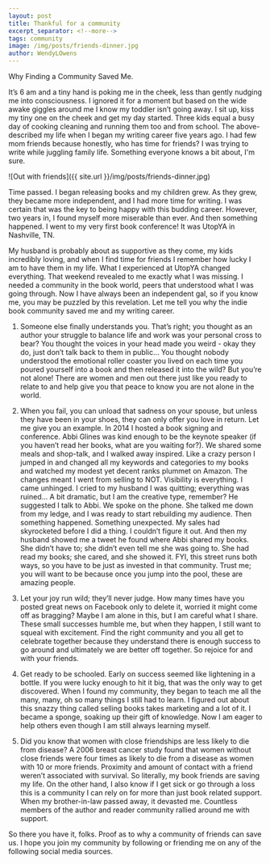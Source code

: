 ```yaml
---
layout: post
title: Thankful for a community
excerpt_separator: <!--more-->
tags: community
image: /img/posts/friends-dinner.jpg
author: WendyLOwens
---
```

Why Finding a Community Saved Me.

It’s 6 am and a tiny hand is poking me in the cheek, less than gently nudging me into consciousness. I ignored it for a moment but based on the wide awake giggles around me I know my toddler isn’t going away. I sit up, kiss my tiny one on the cheek and get my day started. Three kids equal a busy day of cooking cleaning and running them too and from school. The above-described my life when I began my writing career five years ago. I had few mom friends because honestly, who has time for friends? I was trying to write while juggling family life. Something everyone knows a bit about, I'm sure.

![Out with friends]({{ site.url }}/img/posts/friends-dinner.jpg)

<!--more-->

Time passed. I began releasing books and my children grew. As they grew, they became more independent, and I had more time for writing. I was certain that was the key to being happy with this budding career. However, two years in, I found myself more miserable than ever. And then something happened. I went to my very first book conference! It was UtopYA in Nashville, TN.

My husband is probably about as supportive as they come, my kids incredibly loving, and when I find time for friends I remember how lucky I am to have them in my life. What I experienced at UtopYA changed everything. That weekend revealed to me exactly what I was missing. I needed a community in the book world, peers that understood what I was going through. Now I have always been an independent gal, so if you know me, you may be puzzled by this revelation. Let me tell you why the indie book community saved me and my writing career.

1. Someone else finally understands you. That’s right; you thought as an author your struggle to balance life and work was your personal cross to bear? You thought the voices in your head made you weird - okay they do, just don’t talk back to them in public... You thought nobody understood the emotional roller coaster you lived on each time you poured yourself into a book and then released it into the wild? But you’re not alone! There are women and men out there just like you ready to relate to and help give you that peace to know you are not alone in the world.

2. When you fail, you can unload that sadness on your spouse, but unless they have been in your shoes, they can only offer you love in return. Let me give you an example. In 2014 I hosted a book signing and conference. Abbi Glines was kind enough to be the keynote speaker (if you haven’t read her books, what are you waiting for?). We shared some meals and shop-talk, and I walked away inspired. Like a crazy person I jumped in and changed all my keywords and categories to my books and watched my modest yet decent ranks plummet on Amazon. The changes meant I went from selling to NOT. Visibility is everything. I came unhinged. I cried to my husband I was quitting; everything was ruined... A bit dramatic, but I am the creative type, remember? He suggested I talk to Abbi. We spoke on the phone. She talked me down from my ledge, and I was ready to start rebuilding my audience. Then something happened. Something unexpected. My sales had skyrocketed before I did a thing. I couldn’t figure it out. And then my husband showed me a tweet he found where Abbi shared my books. She didn’t have to; she didn’t even tell me she was going to. She had read my books; she cared, and she showed it. FYI, this street runs both ways, so you have to be just as invested in that community. Trust me; you will want to be because once you jump into the pool, these are amazing people.

3. Let your joy run wild; they’ll never judge. How many times have you posted great news on Facebook only to delete it, worried it might come off as bragging? Maybe I am alone in this, but I am careful what I share. These small successes humble me, but when they happen, I still want to squeal with excitement. Find the right community and you all get to celebrate together because they understand there is enough success to go around and ultimately we are better off together. So rejoice for and with your friends.

4. Get ready to be schooled. Early on success seemed like lightening in a bottle. If you were lucky enough to hit it big, that was the only way to get discovered. When I found my community, they began to teach me all the many, many, oh so many things I still had to learn. I figured out about this snazzy thing called selling books takes marketing and a lot of it. I became a sponge, soaking up their gift of knowledge. Now I am eager to help others even though I am still always learning myself.

5. Did you know that women with close friendships are less likely to die from disease? A 2006 breast cancer study found that women without close friends were four times as likely to die from a disease as women with 10 or more friends. Proximity and amount of contact with a friend weren’t associated with survival. So literally, my book friends are saving my life. On the other hand, I also know if I get sick or go through a loss this is a community I can rely on for more than just book related support. When my brother-in-law passed away, it devasted me. Countless members of the author and reader community rallied around me with support.

So there you have it, folks. Proof as to why a community of friends can save us. I hope you join my community by following or friending me on any of the following social media sources.

